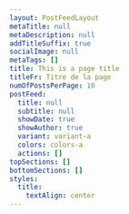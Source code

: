 ```yaml
---
layout: PostFeedLayout
metaTitle: null
metaDescription: null
addTitleSuffix: true
socialImage: null
metaTags: []
title: This is a page title
titleFr: Titre de la page
numOfPostsPerPage: 10
postFeed:
  title: null
  subtitle: null
  showDate: true
  showAuthor: true
  variant: variant-a
  colors: colors-a
  actions: []
topSections: []
bottomSections: []
styles:
  title:
    textAlign: center
---
```

